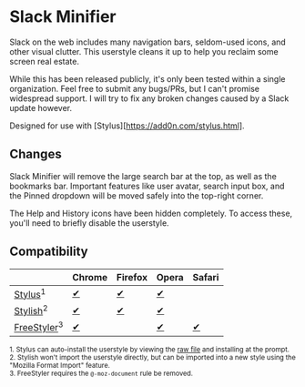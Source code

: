 # Slack Minifier

Slack on the web includes many navigation bars, seldom-used icons, and other visual clutter.  This userstyle cleans it up to help you reclaim some screen real estate.

While this has been released publicly, it's only been tested within a single organization.  Feel free to submit any bugs/PRs, but I can't promise widespread support.  I will try to fix any broken changes caused by a Slack update however.

Designed for use with [Stylus][https://add0n.com/stylus.html].


## Changes

Slack Minifier will remove the large search bar at the top, as well as the bookmarks bar.  Important features like user avatar,  search input box, and the Pinned dropdown will be moved safely into the top-right corner.

The Help and History icons have been hidden completely.  To access these, you'll need to briefly disable the userstyle.


## Compatibility

|                                           | Chrome             | Firefox               | Opera               | Safari                |
|-------------------------------------------|--------------------|-----------------------|---------------------|-----------------------|
| [Stylus][stylus-home]<sup>1</sup>         | [✔][stylus-ch]     | [✔][stylus-fx]        | [✔][stylus-op]     |                       |
| [Stylish][stylish-home]<sup>2</sup>       | [✔][stylish-ch]    | [✔][stylish-fx]       | [✔][stylish-op]    |                       |
| [FreeStyler][freestyler-home]<sup>3</sup> | [✔][freestyler-ch] |                       | [✔][freestyler-op] | [✔][freestyler-multi] |

<sup>1. Stylus can auto-install the userstyle by viewing the [raw file](https://raw.githubusercontent.com/WesCook/SlackMinifier/main/slackminifier.user.css) and installing at the prompt.</sup>  
<sup>2. Stylish won't import the userstyle directly, but can be imported into a new style using the "Mozilla Format Import" feature.</sup>  
<sup>3. FreeStyler requires the `@-moz-document` rule be removed.</sup>


[stylus-home]: https://add0n.com/stylus.html
[stylus-ch]: https://chrome.google.com/webstore/detail/stylus/clngdbkpkpeebahjckkjfobafhncgmne?hl=en
[stylus-fx]: https://addons.mozilla.org/en-US/firefox/addon/styl-us/
[stylus-op]: https://addons.opera.com/en/extensions/details/stylus/

[stylish-home]: https://github.com/stylish-userstyles/stylish
[stylish-ch]: https://chrome.google.com/webstore/detail/stylish-custom-themes-for/fjnbnpbmkenffdnngjfgmeleoegfcffe?hl=en
[stylish-fx]: https://addons.mozilla.org/en-US/firefox/addon/stylish/
[stylish-op]: https://addons.opera.com/en/extensions/details/stylish/

[freestyler-home]: http://freestyler.ws/
[freestyler-ch]: https://chrome.google.com/webstore/detail/freestyler/hihigldmabkodfpehkgdemjklmaebmca?hl=en
[freestyler-op]: https://addons.opera.com/en/extensions/details/freestyler/?display=en
[freestyler-multi]: https://freestyler.ws/plugin-page
